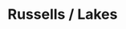 ---
ee_id: '4176'
site: '1'
type: '2'
long_id: 2014-086 Russells / Lakes
url: 2014-086-russells-lakes
title: Russells / Lakes
year: '2014'
medium: 1920x1080 H.264/MPEG-4 Part 10 looped digital file (from ​lossless ​Quicktime
  Animation master), media player, 70” flatscreen, armature, various cables
commission:
add_credit:
dims: 79 x 36 1/2 x 11 inches
pitch:
ps:
live_url:
related: |-
  [80] [2011-008-photoshop-cs] 2011-008 Photoshop CS
  [108] [2011-092-whitney-brochure] 2011-092 Whitney Brochure
  [141] [2010-044-photoshop-cs] 2010-044 Photoshop CS
youtube:
imgs: russels-lakes-2014-086-full-still-1-database-team.jpg
subheading:
year2: '2014'
download:
add_credits:
related_code:
layout: things-i-made
---